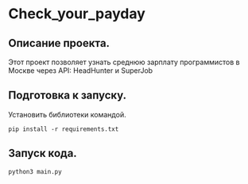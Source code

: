 # Check_your_payday
 
## Описание проекта.   
Этот проект позволяет узнать среднюю зарплату программистов в Москве через API: HeadHunter и SuperJob
   
## Подготовка к запуску.  
Установить библиотеки командой.  
```
pip install -r requirements.txt
```
        
## Запуск кода.  
```
python3 main.py
```